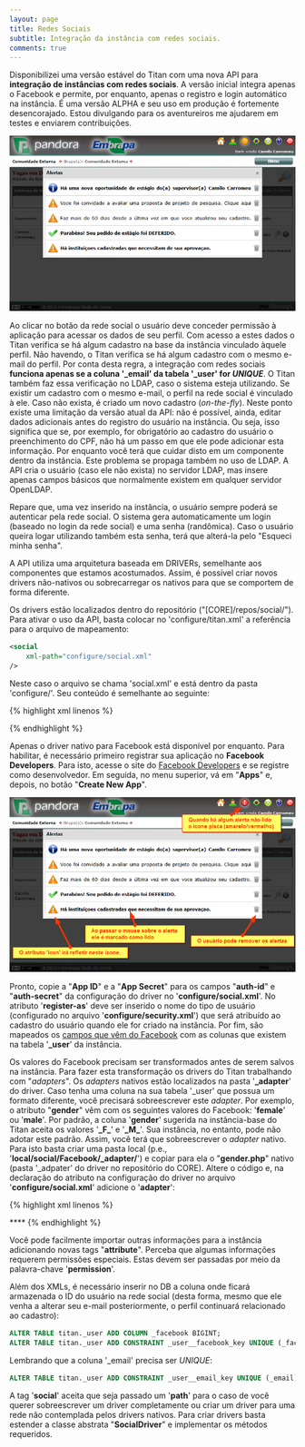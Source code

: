 ```yaml
---
layout: page
title: Redes Sociais
subtitle: Integração da instância com redes sociais.
comments: true
---
```


Disponibilizei uma versão estável do Titan com uma nova API para **integração de instâncias com redes sociais**. A versão inicial integra apenas o Facebook e permite, por enquanto, apenas o registro e login automático na instância. É uma versão ALPHA e seu uso em produção é fortemente desencorajado. Estou divulgando para os aventureiros me ajudarem em testes e enviarem contribuições.

![](/docs/tutorials/alerts/image_0.png)

Ao clicar no botão da rede social o usuário deve conceder permissão à aplicação para acessar os dados de seu perfil. Com acesso a estes dados o Titan verifica se há algum cadastro na base da instância vinculado àquele perfil. Não havendo, o Titan verifica se há algum cadastro com o mesmo e-mail do perfil. Por conta desta regra, a integração com redes sociais **funciona apenas se a coluna '\_email' da tabela '\_user' for _UNIQUE_**. O Titan também faz essa verificação no LDAP, caso o sistema esteja utilizando. Se existir um cadastro com o mesmo e-mail, o perfil na rede social é vinculado à ele. Caso não exista, é criado um novo cadastro (*on-the-fly*). Neste ponto existe uma limitação da versão atual da API: não é possível, ainda, editar dados adicionais antes do registro do usuário na instância. Ou seja, isso significa que se, por exemplo, for obrigatório ao cadastro do usuário o preenchimento do CPF, não há um passo em que ele pode adicionar esta informação. Por enquanto você terá que cuidar disto em um componente dentro da instância. Este problema se propaga também no uso de LDAP. A API cria o usuário (caso ele não exista) no servidor LDAP, mas insere apenas campos básicos que normalmente existem em qualquer servidor OpenLDAP.

Repare que, uma vez inserido na instância, o usuário sempre poderá se autenticar pela rede social. O sistema gera automaticamente um login (baseado no login da rede social) e uma senha (randômica). Caso o usuário queira logar utilizando também esta senha, terá que alterá-la pelo "Esqueci minha senha".

A API utiliza uma arquitetura baseada em DRIVERs, semelhante aos componentes que estamos acostumados. Assim, é possível criar novos drivers não-nativos ou sobrecarregar os nativos para que se comportem de forma diferente.

Os drivers estão localizados dentro do repositório ("[CORE]/repos/social/"). Para ativar o uso da API, basta colocar no 'configure/titan.xml' a referência para o arquivo de mapeamento:

```xml
<social
	xml-path="configure/social.xml"
/>
```

Neste caso o arquivo se chama 'social.xml' e está dentro da pasta 'configure/'. Seu conteúdo é semelhante ao seguinte:

{% highlight xml linenos %}
<?xml version="1.0" encoding="UTF-8"?>
<social-mapping>
	<social
		driver="Facebook"
		register-as="community"
		auth-id="XXXXXXXXXX"
		auth-secret="YYYYYYYYYY">
		<attribute name="username" column="_login" />
		<attribute name="name" column="_name" />
		<attribute name="email" column="_email" permission="email" />
		<attribute name="timezone" column="_timezone" />
		<attribute name="locale" column="_language" />
		<attribute name="birthday" column="birth_date" permission="user_birthday" />
		<attribute name="gender" column="gender" />
		<attribute name="picture" column="photo" />
		<attribute name="website" column="url" permission="user_website" />
		<attribute name="relationship_status" column="marriage" permission="user_relationships" />
		<attribute name="link" column="facebook" />
		<!--
		<attribute name="hometown" column="" permission="user_hometown" />
		<attribute name="bio" column="" permission="user_about_me" />
		-->
	</social>
</social-mapping>
{% endhighlight %}

Apenas o driver nativo para Facebook está disponível por enquanto. Para habilitar, é necessário primeiro registrar sua aplicação no **Facebook Developers**. Para isto, acesse o site do [Facebook Developers](https://developers.facebook.com) e se registre como desenvolvedor. Em seguida, no menu superior, vá em "**Apps**" e, depois, no botão "**Create New App**".

![](/docs/tutorials/alerts/image_1.png)

Pronto, copie a "**App ID**" e a "**App Secret**" para os campos "**auth-id**" e "**auth-secret**" da configuração do driver no '**configure/social.xml**'. No atributo '**register-as**' deve ser inserido o nome do tipo de usuário (configurado no arquivo '**configure/security.xml**') que será atribuído ao cadastro do usuário quando ele for criado na instância. Por fim, são mapeados os [campos que vêm do Facebook](https://developers.facebook.com/docs/reference/api/user/) com as colunas que existem na tabela '**_user**' da instância.

Os valores do Facebook precisam ser transformados antes de serem salvos na instância. Para fazer esta transformação os drivers do Titan trabalhando com "*adapters*". Os *adapters* nativos estão localizados na pasta '**\_adapter**' do driver. Caso tenha uma coluna na sua tabela '\_user' que possua um formato diferente, você precisará sobreescrever este *adapter*. Por exemplo, o atributo "**gender**" vêm com os seguintes valores do Facebook: '**female**' ou '**male**'. Por padrão, a coluna '**gender**' sugerida na instância-base do Titan aceita os valores '**\_F\_**' e '**\_M\_**'. Sua instância, no entanto, pode não adotar este padrão. Assim, você terá que sobreescrever o *adapter* nativo. Para isto basta criar uma pasta local (p.e., '**local/social/Facebook/\_adapter/**') e copiar para ela o "**gender.php**" nativo (pasta '\_adpater' do driver no repositório do CORE). Altere o código e, na declaração do atributo na configuração do driver no arquivo '**configure/social.xml**' adicione o '**adapter**':

{% highlight xml linenos %}
<?xml version="1.0" encoding="UTF-8"?>
<social-mapping>
	<social
		driver="Facebook"
		register-as="community"
		auth-id="XXXXXXXXXX"
		auth-secret="YYYYYYYYYY">
		<attribute name="username" column="_login" />
		<attribute name="name" column="_name" />
		<attribute name="email" column="_email" permission="email" />
		<attribute name="timezone" column="_timezone" />
		<attribute name="locale" column="_language" />
		<attribute name="birthday" column="birth_date" permission="user_birthday" />
		**<attribute name="gender" column="gender" ****adapter="local/social/Facebook/_adapter/gender.php"**** />**
		<attribute name="picture" column="photo" />
		<attribute name="website" column="url" permission="user_website" />
		<attribute name="relationship_status" column="marriage" permission="user_relationships" />
		<attribute name="link" column="facebook" />
		<!--
		<attribute name="hometown" column="" permission="user_hometown" />
		<attribute name="bio" column="" permission="user_about_me" />
		-->
	</social>
</social-mapping>
{% endhighlight %}

Você pode facilmente importar outras informações para a instância adicionando novas tags "**attribute**". Perceba que algumas informações requerem permissões especiais. Estas devem ser passadas por meio da palavra-chave '**permission**'.

Além dos XMLs, é necessário inserir no DB a coluna onde ficará armazenada o ID do usuário na rede social (desta forma, mesmo que ele venha a alterar seu e-mail posteriormente, o perfil continuará relacionado ao cadastro):

```sql
ALTER TABLE titan._user ADD COLUMN _facebook BIGINT;
ALTER TABLE titan._user ADD CONSTRAINT _user__facebook_key UNIQUE (_facebook);
```

Lembrando que a coluna '\_email' precisa ser *UNIQUE*:

```sql
ALTER TABLE titan._user ADD CONSTRAINT _user__email_key UNIQUE (_email);**
```

A tag '**social**' aceita que seja passado um '**path**' para o caso de você querer sobreescrever um driver completamente ou criar um driver para uma rede não contemplada pelos drivers nativos. Para criar drivers basta estender a classe abstrata "**SocialDriver**" e implementar os métodos requeridos.
